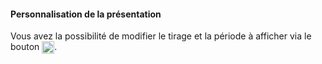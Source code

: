 #### Personnalisation de la présentation

Vous avez la possibilité de modifier le tirage et la période à afficher via le bouton <img src="img/bouton_reglages.png" width="20" style="vertical-align:top"/>.
